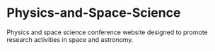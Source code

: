 # Physics-and-Space-Science
Physics and space science conference website designed to promote research activities in space and astronomy.
